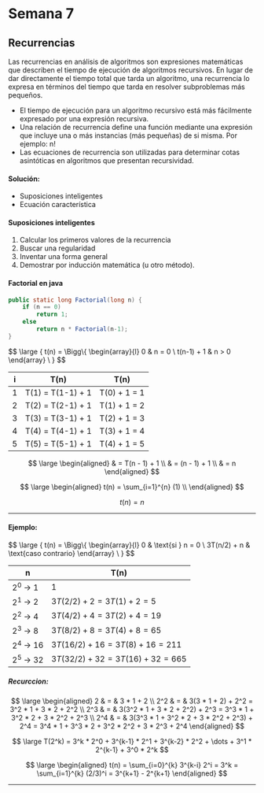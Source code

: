 # Semana 7

## Recurrencias
Las recurrencias en análisis de algoritmos son expresiones matemáticas que describen el tiempo de ejecución de algoritmos recursivos. En lugar de dar directamente el tiempo total que tarda un algoritmo, una recurrencia lo expresa en términos del tiempo que tarda en resolver subproblemas más pequeños.

- El tiempo de ejecución para un algoritmo recursivo está más fácilmente expresado por una expresión recursiva.
- Una relación de recurrencia define una función mediante una expresión que incluye una o más instancias (más pequeñas) de si misma. Por ejemplo: n!
- Las ecuaciones de recurrencia son utilizadas para determinar cotas asintóticas en algoritmos que presentan recursividad.

#### Solución:

- Suposiciones inteligentes
- Ecuación característica
  
#### Suposiciones inteligentes

1. Calcular los primeros valores de la recurrencia
2. Buscar una regularidad
3. Inventar una forma general
4. Demostrar por inducción matemática (u otro método).


#### Factorial en java

```java
public static long Factorial(long n) {
    if (n == 0) 
        return 1;
    else
        return n * Factorial(n-1);
}
```

$$
\large
\{ t(n) = \Bigg\\{
\begin{array}{l}
     0     & n = 0 \\
t(n-1) + 1 & n > 0
\end{array}
\\ 
\}
$$

| i |    T(n)           |   T(n)       |
|---|-------------------|--------------|
| 1 | T(1) = T(1-1) + 1 | T(0) + 1 = 1 |
| 2 | T(2) = T(2-1) + 1 | T(1) + 1 = 2 |
| 3 | T(3) = T(3-1) + 1 | T(2) + 1 = 3 |
| 4 | T(4) = T(4-1) + 1 | T(3) + 1 = 4 |
| 5 | T(5) = T(5-1) + 1 | T(4) + 1 = 5 |

$$
\large
\begin{aligned}
& = T(n - 1) + 1 \\
& = (n - 1) + 1 \\
& = n
\end{aligned}
$$

$$
\large
\begin{aligned}
t(n) = \sum_{i=1}^{n} (1) \\
\end{aligned}
$$

$$
t(n) = n
$$

---

#### Ejemplo:

$$
\large
\{ t(n) = \Bigg\\{
\begin{array}{l}
     0      & \text{si } n = 0 \\
3T(n/2) + n & \text{caso contrario}
\end{array}
\\ 
\}
$$

| n          | T(n)                              |
|------------|-------------------------------------|
| $2^0$ → 1  | 1                                   |
| $2^1$ → 2  | $3T(2/2) + 2 = 3T(1) + 2 = 5$       |
| $2^2$ → 4  | $3T(4/2) + 4 = 3T(2) + 4 = 19$      |
| $2^3$ → 8  | $3T(8/2) + 8 = 3T(4) + 8 = 65$      |
| $2^4$ → 16 | $3T(16/2) + 16 = 3T(8) + 16 = 211$  |
| $2^5$ → 32 | $3T(32/2) + 32 = 3T(16) + 32 = 665$ |

##### Recurccion:

$$
\large
\begin{aligned}
2   & = & 3 * 1 + 2 \\
2^2 & = & 3(3 * 1 + 2) + 2^2 = 3^2 * 1 + 3 * 2 + 2^2 \\
2^3 & = & 3(3^2 * 1 + 3 * 2 + 2^2) + 2^3 = 3^3 * 1 + 3^2 * 2 + 3 * 2^2 + 2^3 \\
2^4 & = & 3(3^3 * 1 + 3^2 * 2 + 3 * 2^2 + 2^3) + 2^4 = 3^4 * 1 + 3^3 * 2 + 3^2 * 2^2 + 3 * 2^3 + 2^4 
\end{aligned}
$$

$$
\large
T(2^k) = 3^k * 2^0 + 3^{k-1} * 2^1 + 3^{k-2} * 2^2 + \dots + 3^1 * 2^{k-1} + 3^0 * 2^k
$$

$$
\large
\begin{aligned}
t(n) = \sum_{i=0}^{k} 3^{k-i} 2^i = 3^k = \sum_{i=1}^{k} (2/3)^i = 3^{k+1} - 2^{k+1}
\end{aligned}
$$

---
